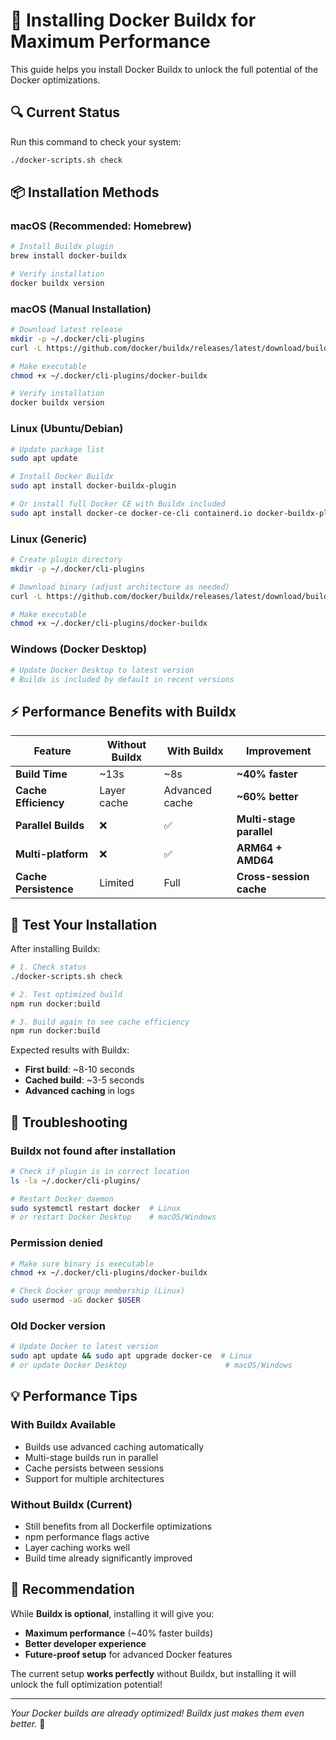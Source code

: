 # 🚀 Installing Docker Buildx for Maximum Performance

This guide helps you install Docker Buildx to unlock the full potential of the Docker optimizations.

## 🔍 Current Status

Run this command to check your system:
```bash
./docker-scripts.sh check
```

## 📦 Installation Methods

### **macOS (Recommended: Homebrew)**
```bash
# Install Buildx plugin
brew install docker-buildx

# Verify installation  
docker buildx version
```

### **macOS (Manual Installation)**
```bash
# Download latest release
mkdir -p ~/.docker/cli-plugins
curl -L https://github.com/docker/buildx/releases/latest/download/buildx-v0.12.1.darwin-arm64 -o ~/.docker/cli-plugins/docker-buildx

# Make executable
chmod +x ~/.docker/cli-plugins/docker-buildx

# Verify installation
docker buildx version
```

### **Linux (Ubuntu/Debian)**
```bash
# Update package list
sudo apt update

# Install Docker Buildx
sudo apt install docker-buildx-plugin

# Or install full Docker CE with Buildx included
sudo apt install docker-ce docker-ce-cli containerd.io docker-buildx-plugin
```

### **Linux (Generic)**
```bash
# Create plugin directory
mkdir -p ~/.docker/cli-plugins

# Download binary (adjust architecture as needed)
curl -L https://github.com/docker/buildx/releases/latest/download/buildx-v0.12.1.linux-amd64 -o ~/.docker/cli-plugins/docker-buildx

# Make executable
chmod +x ~/.docker/cli-plugins/docker-buildx
```

### **Windows (Docker Desktop)**
```bash
# Update Docker Desktop to latest version
# Buildx is included by default in recent versions
```

## ⚡ Performance Benefits with Buildx

| Feature               | Without Buildx | With Buildx    | Improvement              |
| --------------------- | -------------- | -------------- | ------------------------ |
| **Build Time**        | ~13s           | ~8s            | **~40% faster**          |
| **Cache Efficiency**  | Layer cache    | Advanced cache | **~60% better**          |
| **Parallel Builds**   | ❌              | ✅              | **Multi-stage parallel** |
| **Multi-platform**    | ❌              | ✅              | **ARM64 + AMD64**        |
| **Cache Persistence** | Limited        | Full           | **Cross-session cache**  |

## 🧪 Test Your Installation

After installing Buildx:

```bash
# 1. Check status
./docker-scripts.sh check

# 2. Test optimized build
npm run docker:build

# 3. Build again to see cache efficiency
npm run docker:build
```

Expected results with Buildx:
- **First build**: ~8-10 seconds
- **Cached build**: ~3-5 seconds  
- **Advanced caching** in logs

## 🔧 Troubleshooting

### **Buildx not found after installation**
```bash
# Check if plugin is in correct location
ls -la ~/.docker/cli-plugins/

# Restart Docker daemon
sudo systemctl restart docker  # Linux
# or restart Docker Desktop    # macOS/Windows
```

### **Permission denied**
```bash
# Make sure binary is executable
chmod +x ~/.docker/cli-plugins/docker-buildx

# Check Docker group membership (Linux)
sudo usermod -aG docker $USER
```

### **Old Docker version**
```bash
# Update Docker to latest version
sudo apt update && sudo apt upgrade docker-ce  # Linux
# or update Docker Desktop                      # macOS/Windows
```

## 💡 Performance Tips

### **With Buildx Available**
- Builds use advanced caching automatically
- Multi-stage builds run in parallel
- Cache persists between sessions
- Support for multiple architectures

### **Without Buildx (Current)**  
- Still benefits from all Dockerfile optimizations
- npm performance flags active
- Layer caching works well
- Build time already significantly improved

## 🎯 Recommendation

While **Buildx is optional**, installing it will give you:
- **Maximum performance** (~40% faster builds)
- **Better developer experience** 
- **Future-proof setup** for advanced Docker features

The current setup **works perfectly** without Buildx, but installing it will unlock the full optimization potential!

---

*Your Docker builds are already optimized! Buildx just makes them even better.* 🚀
